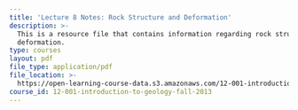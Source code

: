 ```yaml
---
title: 'Lecture 8 Notes: Rock Structure and Deformation'
description: >-
  This is a resource file that contains information regarding rock structure and
  deformation.
type: courses
layout: pdf
file_type: application/pdf
file_location: >-
  https://open-learning-course-data.s3.amazonaws.com/12-001-introduction-to-geology-fall-2013/64987778c6eaea423d4ee8b8beaa9fcb_MIT12_001F13_Lec8Notes.pdf
course_id: 12-001-introduction-to-geology-fall-2013
---
```

